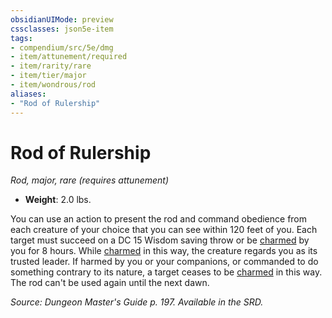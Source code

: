 ```yaml
---
obsidianUIMode: preview
cssclasses: json5e-item
tags:
- compendium/src/5e/dmg
- item/attunement/required
- item/rarity/rare
- item/tier/major
- item/wondrous/rod
aliases: 
- "Rod of Rulership"
---
```

# Rod of Rulership
*Rod, major, rare (requires attunement)*  

- **Weight**: 2.0 lbs.

You can use an action to present the rod and command obedience from each creature of your choice that you can see within 120 feet of you. Each target must succeed on a DC 15 Wisdom saving throw or be [charmed](2.%20GM%20Tools/Misc%20DND%20Handbook/compendium/rules/conditions.md#charmed) by you for 8 hours. While [charmed](2.%20GM%20Tools/Misc%20DND%20Handbook/compendium/rules/conditions.md#charmed) in this way, the creature regards you as its trusted leader. If harmed by you or your companions, or commanded to do something contrary to its nature, a target ceases to be [charmed](2.%20GM%20Tools/Misc%20DND%20Handbook/compendium/rules/conditions.md#charmed) in this way. The rod can't be used again until the next dawn.

*Source: Dungeon Master's Guide p. 197. Available in the SRD.*